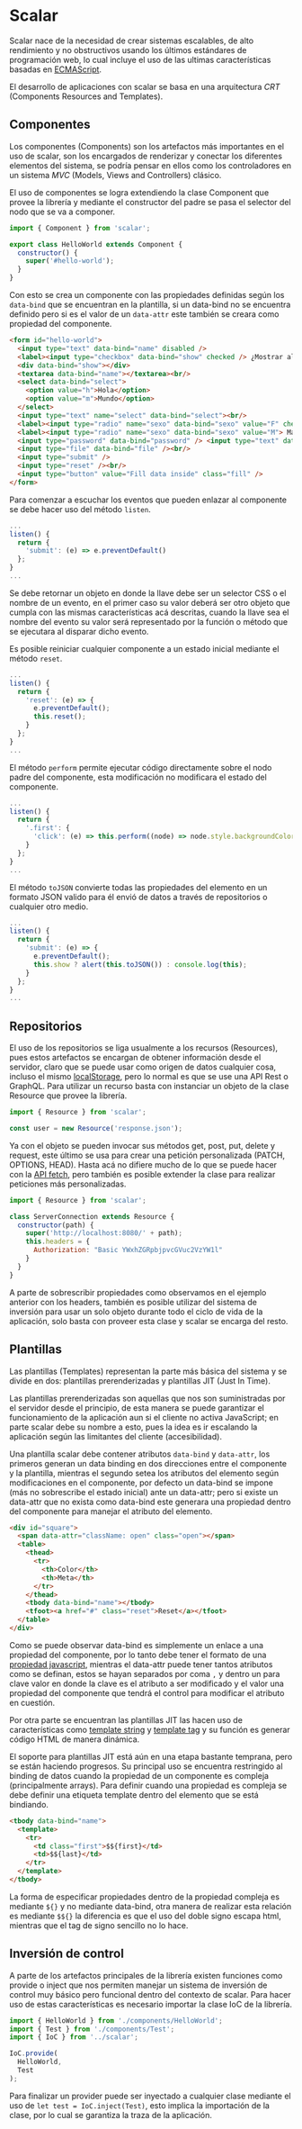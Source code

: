 Scalar
======
Scalar nace de la necesidad de crear sistemas escalables, de alto rendimiento y no obstructivos usando los últimos estándares de programación web, lo cual incluye el uso de las ultimas características basadas en [ECMAScript](https://www.ecma-international.org/ecma-262/8.0/index.html).

El desarrollo de aplicaciones con scalar se basa en una arquitectura _CRT_ (Components Resources and Templates).

Componentes
-----------
Los componentes (Components) son los artefactos más importantes en el uso de scalar, son los encargados de renderizar y conectar los diferentes elementos del sistema, se podría pensar en ellos como los controladores en un sistema _MVC_ (Models, Views and Controllers) clásico.

El uso de componentes se logra extendiendo la clase Component que provee la librería y mediante el constructor del padre se pasa el selector del nodo que se va a componer.

```javascript
import { Component } from 'scalar';

export class HelloWorld extends Component {
  constructor() {
    super('#hello-world');
  }
}
```

Con esto se crea un componente con las propiedades definidas según los `data-bind` que se encuentran en la plantilla, si un data-bind no se encuentra definido pero si es el valor de un `data-attr` este también se creara como propiedad del componente.

```html
<form id="hello-world">
  <input type="text" data-bind="name" disabled />
  <label><input type="checkbox" data-bind="show" checked /> ¿Mostrar alert?</label>
  <div data-bind="show"></div>
  <textarea data-bind="name"></textarea><br/>
  <select data-bind="select">
    <option value="h">Hola</option>
    <option value="m">Mundo</option>
  </select>
  <input type="text" name="select" data-bind="select"><br/>
  <label><input type="radio" name="sexo" data-bind="sexo" value="F" checked /> Femenino</label>
  <label><input type="radio" name="sexo" data-bind="sexo" value="M"> Masculino</label><br/>
  <input type="password" data-bind="password" /> <input type="text" data-bind="password" /><br/>
  <input type="file" data-bind="file" /><br/>
  <input type="submit" />
  <input type="reset" /><br/>
  <input type="button" value="Fill data inside" class="fill" />
</form>
```

Para comenzar a escuchar los eventos que pueden enlazar al componente se debe hacer uso del método `listen`.

```javascript
...
listen() {
  return {
    'submit': (e) => e.preventDefault()
  };
}
...
```

Se debe retornar un objeto en donde la llave debe ser un selector CSS o el nombre de un evento, en el primer caso su valor deberá ser otro objeto que cumpla con las mismas características acá descritas, cuando la llave sea el nombre del evento su valor será representado por la función o método que se ejecutara al disparar dicho evento.

Es posible reiniciar cualquier componente a un estado inicial mediante el método `reset`.

```javascript
...
listen() {
  return {
    'reset': (e) => {
      e.preventDefault();
      this.reset();
    }
  };
}
...
```

El método `perform` permite ejecutar código directamente sobre el nodo padre del componente, esta modificación no modificara el estado del componente.

```javascript
...
listen() {
  return {
    '.first': {
      'click': (e) => this.perform((node) => node.style.backgroundColor = e.target.innerHTML)
    }
  };
}
...
```

El método `toJSON` convierte todas las propiedades del elemento en un formato JSON valido para él envió de datos a través de repositorios o cualquier otro medio.

```javascript
...
listen() {
  return {
    'submit': (e) => {
      e.preventDefault();
      this.show ? alert(this.toJSON()) : console.log(this);
    }
  };
}
...
```

Repositorios
------------
El uso de los repositorios se liga usualmente a los recursos (Resources), pues estos artefactos se encargan de obtener información desde el servidor, claro que se puede usar como origen de datos cualquier cosa, incluso el mismo [localStorage](https://developer.mozilla.org/es/docs/Web/API/Storage/LocalStorage), pero lo normal es que se use una API Rest o GraphQL. Para utilizar un recurso basta con instanciar un objeto de la clase Resource que provee la librería.

```javascript
import { Resource } from 'scalar';

const user = new Resource('response.json');
```

Ya con el objeto se pueden invocar sus métodos get, post, put, delete y request, este último se usa para crear una petición personalizada (PATCH, OPTIONS, HEAD). Hasta acá no difiere mucho de lo que se puede hacer con la [API fetch](https://developer.mozilla.org/es/docs/Web/API/Fetch_API), pero también es posible extender la clase para realizar peticiones más personalizadas.

```javascript
import { Resource } from 'scalar';

class ServerConnection extends Resource {
  constructor(path) {
    super('http://localhost:8080/' + path);
    this.headers = {
      Authorization: "Basic YWxhZGRpbjpvcGVuc2VzYW1l"
    }
  }
}
```

A parte de sobrescribir propiedades como observamos en el ejemplo anterior con los headers, también es posible utilizar del sistema de inversión para usar un solo objeto durante todo el ciclo de vida de la aplicación, solo basta con proveer esta clase y scalar se encarga del resto.

Plantillas
----------
Las plantillas (Templates) representan la parte más básica del sistema y se divide en dos: plantillas prerenderizadas y plantillas JIT (Just In Time).

Las plantillas prerenderizadas son aquellas que nos son suministradas por el servidor desde el principio, de esta manera se puede garantizar el funcionamiento de la aplicación aun si el cliente no activa JavaScript; en parte scalar debe su nombre a esto, pues la idea es ir escalando la aplicación según las limitantes del cliente (accesibilidad).

Una plantilla scalar debe contener atributos `data-bind` y `data-attr`, los primeros generan un data binding en dos direcciones entre el componente y la plantilla, mientras el segundo setea los atributos del elemento según modificaciones en el componente, por defecto un data-bind se impone (más no sobrescribe el estado inicial) ante un data-attr; pero si existe un data-attr que no exista como data-bind este generara una propiedad dentro del componente para manejar el atributo del elemento.

```html
<div id="square">
  <span data-attr="className: open" class="open"></span>
  <table>
    <thead>
      <tr>
        <th>Color</th>
        <th>Meta</th>
      </tr>
    </thead>
    <tbody data-bind="name"></tbody>
    <tfoot><a href="#" class="reset">Reset</a></tfoot>
  </table>
</div>
```

Como se puede observar data-bind es simplemente un enlace a una propiedad del componente, por lo tanto debe tener el formato de una [propiedad javascript](https://developer.mozilla.org/es/docs/Web/JavaScript/Data_structures#Objetos), mientras el data-attr puede tener tantos atributos como se definan, estos se hayan separados por coma `,` y dentro un para clave valor en donde la clave es el atributo a ser modificado y el valor una propiedad del componente que tendrá el control para modificar el atributo en cuestión.

Por otra parte se encuentran las plantillas JIT las hacen uso de características como [template string](https://developer.mozilla.org/es/docs/Web/JavaScript/Referencia/template_strings) y [template tag](https://developer.mozilla.org/es/docs/Web/HTML/Elemento/template) y su función es generar código HTML de manera dinámica.

El soporte para plantillas JIT está aún en una etapa bastante temprana, pero se están haciendo progresos. Su principal uso se encuentra restringido al binding de datos cuando la propiedad de un componente es compleja (principalmente arrays). Para definir cuando una propiedad es compleja se debe definir una etiqueta template dentro del elemento que se está bindiando.

```html
<tbody data-bind="name">
  <template>
    <tr>
      <td class="first">$${first}</td>
      <td>$${last}</td>
    </tr>
  </template>
</tbody>
```

La forma de especificar propiedades dentro de la propiedad compleja es mediante `${}` y no mediante data-bind, otra manera de realizar esta relación es mediante `$${}` la diferencia es que el uso del doble signo escapa html, mientras que el tag de signo sencillo no lo hace.

Inversión de control
------------------------------------------

A parte de los artefactos principales de la librería existen funciones como provide o inject que nos permiten manejar un sistema de inversión de control muy básico pero funcional dentro del contexto de scalar. Para hacer uso de estas características es necesario importar la clase IoC de la librería.

```javascript
import { HelloWorld } from './components/HelloWorld';
import { Test } from './components/Test';
import { IoC } from '../scalar';

IoC.provide(
  HelloWorld,
  Test
);
```

Para finalizar un provider puede ser inyectado a cualquier clase mediante el uso de `let test = IoC.inject(Test)`, esto implica la importación de la clase, por lo cual se garantiza la traza de la aplicación.
